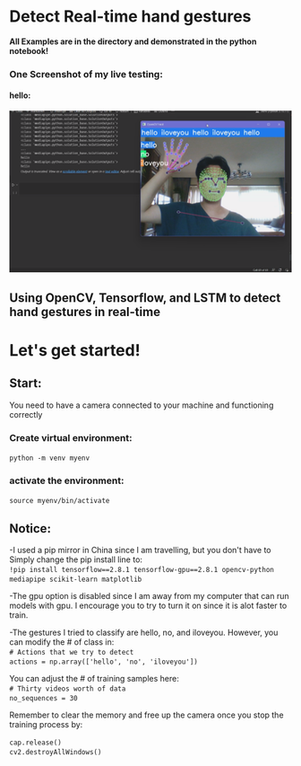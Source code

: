 # Detect Real-time hand gestures  
**All Examples are in the directory and demonstrated in the python notebook!**  

### One Screenshot of my live testing: 

#### hello: 

![hello](hello.png "hello")

## **Using OpenCV, Tensorflow, and LSTM to detect hand gestures in real-time**
# Let's get started!  
## Start:  

You need to have a camera connected to your machine and functioning correctly

### Create virtual environment:   
```python -m venv myenv```
### activate the environment:   
```source myenv/bin/activate```

## Notice:
-I used a pip mirror in China since I am travelling, but you don't have to  
Simply change the pip install line to:  
```!pip install tensorflow==2.8.1 tensorflow-gpu==2.8.1 opencv-python mediapipe scikit-learn matplotlib```   

-The gpu option is disabled since I am away from my computer that can run models with gpu. I encourage you to try to turn it on since it is alot faster to train. 

-The gestures I tried to classify are hello, no, and iloveyou. However, you can modify the # of class in:  
```# Actions that we try to detect```  
```actions = np.array(['hello', 'no', 'iloveyou'])```

You can adjust the # of training samples here:  
```# Thirty videos worth of data```  
```no_sequences = 30```  


Remember to clear the memory and free up the camera once you stop the training process by:

```cap.release()```  
```cv2.destroyAllWindows()```    
